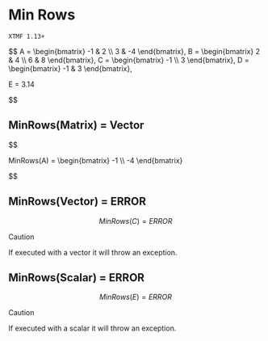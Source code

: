 # Min Rows

`XTMF 1.13+`

$$
A = \begin{bmatrix}
    -1 & 2          \\\\
    3 & -4
\end{bmatrix}, 
B = \begin{bmatrix}
    2 & 4          \\\\
    6 & 8
\end{bmatrix}, 
C = \begin{bmatrix}
    -1 \\\\
    3
\end{bmatrix},
D = \begin{bmatrix}
    -1 & 3
\end{bmatrix},

E = 3.14

$$

## MinRows(Matrix) = Vector

$$ 

MinRows(A) = \begin{bmatrix}
    -1 \\\\
    -4
\end{bmatrix}

$$

## MinRows(Vector) = ERROR

$$
MinRows(C) = ERROR
$$

> [!CAUTION]
> If executed with a vector it will throw an exception.

## MinRows(Scalar) = ERROR

$$
MinRows(E) = ERROR
$$

> [!CAUTION]
> If executed with a scalar it will throw an exception.
